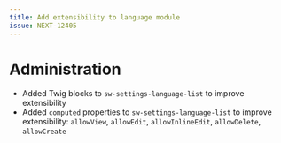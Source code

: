 ```yaml
---
title: Add extensibility to language module
issue: NEXT-12405
---
```

# Administration
*  Added Twig blocks to `sw-settings-language-list` to improve extensibility
*  Added `computed` properties to `sw-settings-language-list` to improve extensibility: `allowView`, `allowEdit`, `allowInlineEdit`, `allowDelete`, `allowCreate`